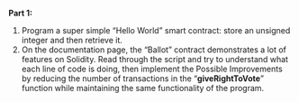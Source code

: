 **Part 1:**
1. Program a super simple “Hello World” smart contract: store an unsigned integer and then retrieve it. 
2. On the documentation page, the “Ballot” contract  demonstrates a lot of features on Solidity. Read through the script and try to understand what each line of code is doing, then implement the Possible Improvements by reducing the number of transactions in the “**giveRightToVote**” function while maintaining the same functionality of the program.
